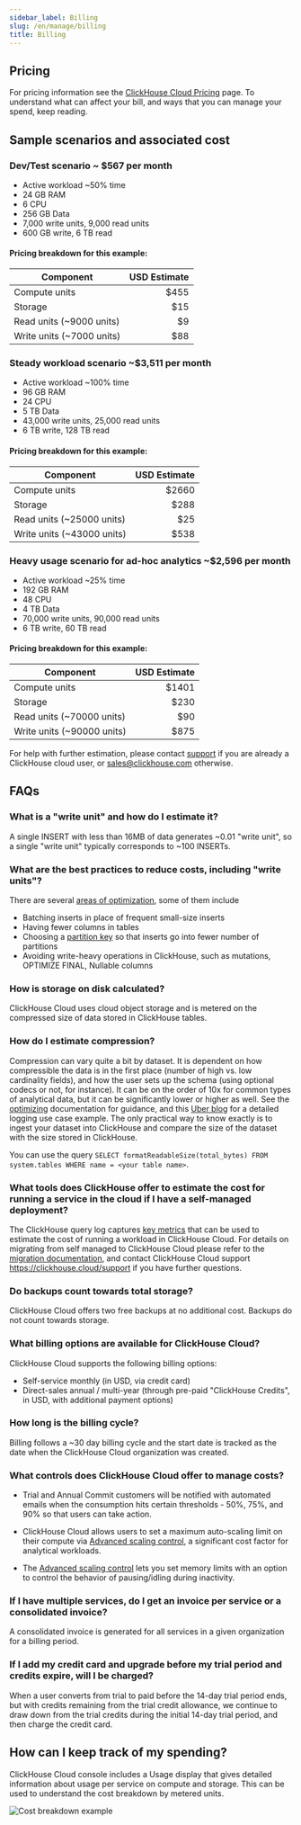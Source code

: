 ```yaml
---
sidebar_label: Billing
slug: /en/manage/billing
title: Billing
---
```


## Pricing

For pricing information see the [ClickHouse Cloud Pricing](https://clickhouse.com/pricing) page.  To understand what can affect your bill, and ways that you
can manage your spend, keep reading.


## Sample scenarios and associated cost

### Dev/Test scenario ~ $567 per month
- Active workload ~50% time
- 24 GB RAM
- 6 CPU
- 256 GB Data
- 7,000 write units, 9,000 read units
- 600 GB write, 6 TB read 

#### Pricing breakdown for this example:

  | Component |USD Estimate|
  |-----------|------------:|
  | Compute units | $455|
  | Storage        | $15|
  | Read units (~9000 units) | $9|
  | Write units (~7000 units) | $88|

### Steady workload scenario ~$3,511 per month
- Active workload ~100% time
- 96 GB RAM
- 24 CPU
- 5 TB Data
- 43,000 write units, 25,000 read units
- 6 TB write, 128 TB read

#### Pricing breakdown for this example:

  | Component |USD Estimate|
  |-----------|------------:|
  | Compute units | $2660|
  | Storage        | $288|
  | Read units (~25000 units) | $25|
  | Write units (~43000 units) | $538|

### Heavy usage scenario for ad-hoc analytics ~$2,596 per month
- Active workload ~25% time
- 192 GB RAM
- 48 CPU
- 4 TB Data
- 70,000 write units, 90,000 read units
- 6 TB write, 60 TB read 

#### Pricing breakdown for this example:

  | Component |USD Estimate|
  |-----------|------------:|
  | Compute units | $1401|
  | Storage        | $230|
  | Read units (~70000 units) | $90|
  | Write units (~90000 units) | $875|

For help with further estimation, please contact [support](https://clickhouse.cloud/support) if you are already a ClickHouse cloud user, or [sales@clickhouse.com](mailto:sales@clickhouse.com) otherwise.

## FAQs

### What is a "write unit" and how do I estimate it?
 
A single INSERT with less than 16MB of data generates ~0.01 "write unit", so a single "write unit" typically corresponds to ~100 INSERTs.

### What are the best practices to reduce costs, including "write units"?​
There are several [areas of optimization](/docs/en/manage/tuning-for-cloud-cost-efficiency.md), some of them include
- Batching inserts  in place of frequent small-size inserts
- Having fewer columns in tables 
- Choosing a [partition key](/docs/en/engines/table-engines/mergetree-family/custom-partitioning-key.md) so that inserts go into fewer number of partitions
- Avoiding write-heavy operations in ClickHouse, such as mutations, OPTIMIZE FINAL, Nullable columns
### How is storage on disk calculated?
ClickHouse Cloud uses cloud object storage and is metered on the compressed size of data stored in ClickHouse tables.

### How do I estimate compression?

Compression can vary quite a bit by dataset. It is dependent on how compressible the data is in the first place (number of high vs. low cardinality fields), and how the user sets up the schema (using optional codecs or not, for instance). It can be on the order of 10x for common types of analytical data, but it can be significantly lower or higher as well. See the [optimizing](/docs/en/optimize/) documentation for guidance, and this [Uber blog](https://www.uber.com/blog/logging/) for a detailed logging use case example. 
The only practical way to know exactly is to ingest your dataset into ClickHouse and compare the size of the dataset with the size stored in ClickHouse.

You can use the query `SELECT formatReadableSize(total_bytes) FROM system.tables WHERE name = <your table name>`. 

### What tools does ClickHouse offer to estimate the cost for running a service in the cloud if I have a self-managed deployment?
The ClickHouse query log captures [key metrics](/docs/en/operations/system-tables/query_log.md) that can be used to estimate the cost of running a workload in ClickHouse Cloud.  For details on migrating from self managed to ClickHouse Cloud please refer to the [migration documentation](/docs/en/integrations/migration/clickhouse-to-cloud.md), and contact ClickHouse Cloud support https://clickhouse.cloud/support if you have further questions.

### Do backups count towards total storage?
ClickHouse Cloud offers two free backups at no additional cost. Backups do not count towards storage. 

### What billing options are available for ClickHouse Cloud?
ClickHouse Cloud supports the following billing options:
- Self-service monthly (in USD, via credit card)
- Direct-sales annual / multi-year (through pre-paid "ClickHouse Credits", in USD, with additional payment options)

### How long is the billing cycle?
Billing follows a ~30 day billing cycle and the start date is tracked as the date when the ClickHouse Cloud organization was created.

### What controls does ClickHouse Cloud offer to manage costs?

- Trial and Annual Commit customers will be notified with automated emails when the consumption hits certain thresholds - 50%, 75%, and 90% so that users can take action.
- ClickHouse Cloud allows users to set a maximum auto-scaling limit on their compute via [Advanced scaling control](/docs/en/manage/scaling.mdx), a significant cost factor for analytical workloads.

- The [Advanced scaling control](/docs/en/manage/scaling.mdx) lets you set memory limits with an option to control the behavior of pausing/idling during inactivity. 

### If I have multiple services, do I get an invoice per service or a consolidated invoice?
A consolidated invoice is generated for all services in a given organization for a billing period.


### If I add my credit card and upgrade before my trial period and credits expire, will I be charged?
When a user converts from trial to paid before the 14-day trial period ends, but with credits remaining from the trial credit allowance, we continue to draw down from the trial credits during the initial 14-day trial period, and then charge the credit card.

## How can I keep track of my spending?
ClickHouse Cloud console includes a Usage display that gives detailed information about usage per service on compute and storage. This can be used to understand the cost breakdown by metered units.

![Cost breakdown example](@site/docs/en/manage/images/billing-cost-breakdown.png)



